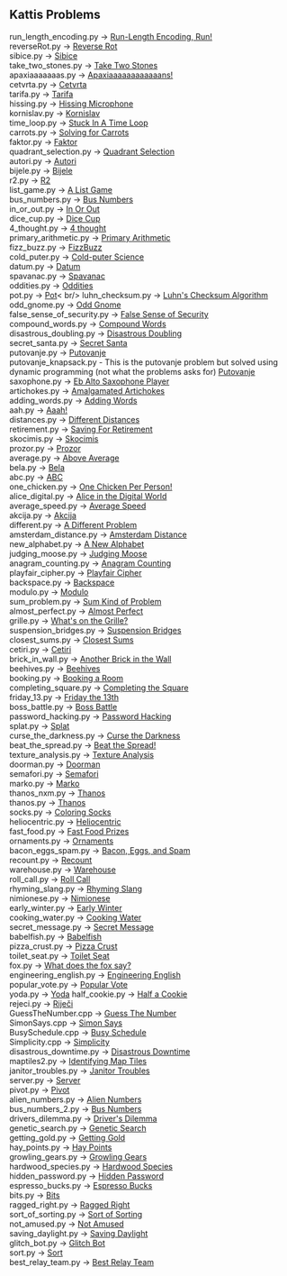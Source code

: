 ## Kattis Problems

run_length_encoding.py -> [Run-Length Encoding, Run!](https://open.kattis.com/problems/runlengthencodingrun)<br />
reverseRot.py -> [Reverse Rot](https://open.kattis.com/problems/reverserot)<br />
sibice.py -> [Sibice](https://open.kattis.com/problems/sibice)<br />
take_two_stones.py -> [Take Two Stones](https://open.kattis.com/problems/twostones)<br />
apaxiaaaaaaas.py -> [Apaxiaaaaaaaaaaaans!](https://open.kattis.com/problems/apaxiaaans)<br />
cetvrta.py -> [Cetvrta](https://open.kattis.com/problems/cetvrta)<br />
tarifa.py -> [Tarifa](https://open.kattis.com/problems/tarifa)<br />
hissing.py -> [Hissing Microphone](https://open.kattis.com/problems/hissingmicrophone)<br />
kornislav.py -> [Kornislav](https://open.kattis.com/problems/kornislav)<br />
time_loop.py -> [Stuck In A Time Loop](https://open.kattis.com/problems/timeloop)<br />
carrots.py -> [Solving for Carrots](https://open.kattis.com/problems/carrots)<br />
faktor.py -> [Faktor](https://open.kattis.com/problems/faktor)<br />
quadrant_selection.py -> [Quadrant Selection](https://open.kattis.com/problems/quadrant)<br />
autori.py -> [Autori](https://open.kattis.com/problems/autori)<br />
bijele.py -> [Bijele](https://open.kattis.com/problems/bijele)<br />
r2.py -> [R2](https://open.kattis.com/problems/r2)<br />
list_game.py -> [A List Game](https://open.kattis.com/problems/listgame)<br />
bus_numbers.py -> [Bus Numbers](https://open.kattis.com/problems/busnumbers2)<br />
in_or_out.py -> [In Or Out](https://open.kattis.com/problems/mandelbrot)<br />
dice_cup.py -> [Dice Cup](https://open.kattis.com/problems/dicecup)<br />
4_thought.py -> [4 thought](https://open.kattis.com/problems/4thought)<br />
primary_arithmetic.py -> [Primary Arithmetic](https://open.kattis.com/problems/primaryarithmetic)<br />
fizz_buzz.py -> [FizzBuzz](https://open.kattis.com/problems/fizzbuzz)<br />
cold_puter.py -> [Cold-puter Science](https://open.kattis.com/problems/cold)<br />
datum.py -> [Datum](https://open.kattis.com/problems/datum)<br />
spavanac.py -> [Spavanac](https://open.kattis.com/problems/spavanac)<br />
oddities.py -> [Oddities](https://open.kattis.com/problems/oddities)<br />
pot.py -> [Pot](https://open.kattis.com/problems/pot)< br/>
luhn_checksum.py -> [Luhn's Checksum Algorithm](https://open.kattis.com/problems/luhnchecksum)<br />
odd_gnome.py -> [Odd Gnome](https://open.kattis.com/problems/oddgnome)<br />
false_sense_of_security.py -> [False Sense of Security](https://open.kattis.com/problems/falsesecurity)<br />
compound_words.py -> [Compound Words](https://open.kattis.com/problems/compoundwords)<br />
disastrous_doubling.py -> [Disastrous Doubling](https://open.kattis.com/problems/disastrousdoubling)<br />
secret_santa.py -> [Secret Santa](https://open.kattis.com/problems/secretsanta)<br />
putovanje.py -> [Putovanje](https://open.kattis.com/problems/putovanje)<br />
putovanje_knapsack.py - This is the putovanje problem but solved using dynamic programming (not what the problems asks for) [Putovanje](https://open.kattis.com/problems/putovanjehttps://open.kattis.com/problems/putovanje)<br />
saxophone.py -> [Eb Alto Saxophone Player](https://open.kattis.com/problems/saxophone)<br />
artichokes.py -> [Amalgamated Artichokes](https://open.kattis.com/problems/artichoke)<br />
adding_words.py -> [Adding Words](https://open.kattis.com/problems/addingwords)<br />
aah.py -> [Aaah!](https://open.kattis.com/problems/aaah)<br />
distances.py -> [Different Distances](https://open.kattis.com/problems/differentdistances)<br />
retirement.py -> [Saving For Retirement](https://open.kattis.com/problems/savingforretirement)<br />
skocimis.py -> [Skocimis](https://open.kattis.com/problems/skocimis)<br />
prozor.py -> [Prozor](https://open.kattis.com/problems/prozor)<br />
average.py -> [Above Average](https://open.kattis.com/problems/aboveaverage)<br />
bela.py -> [Bela](https://open.kattis.com/problems/bela)<br />
abc.py -> [ABC](https://open.kattis.com/problems/abc)<br />
one_chicken.py -> [One Chicken Per Person!](https://open.kattis.com/problems/onechicken)<br />
alice_digital.py -> [Alice in the Digital World](https://open.kattis.com/problems/alicedigital)<br />
average_speed.py -> [Average Speed](https://open.kattis.com/problems/averagespeed)<br />
akcija.py -> [Akcija](https://open.kattis.com/problems/akcija)<br />
different.py -> [A Different Problem](https://open.kattis.com/problems/different)<br />
amsterdam_distance.py -> [Amsterdam Distance](https://open.kattis.com/problems/amsterdamdistancehttps://open.kattis.com/problems/amsterdamdistance)<br />
new_alphabet.py -> [A New Alphabet](https://open.kattis.com/problems/anewalphabet)<br />
judging_moose.py -> [Judging Moose](https://open.kattis.com/problems/judgingmoose)<br />
anagram_counting.py -> [Anagram Counting](https://open.kattis.com/problems/anagramcounting)<br />
playfair_cipher.py -> [Playfair Cipher](https://open.kattis.com/problems/playfair)<br />
backspace.py -> [Backspace](https://open.kattis.com/problems/backspace)<br />
modulo.py -> [Modulo](https://open.kattis.com/problems/modulo)<br />
sum_problem.py -> [Sum Kind of Problem](https://open.kattis.com/problems/sumkindofproblem)<br />
almost_perfect.py -> [Almost Perfect](https://open.kattis.com/problems/almostperfect)<br />
grille.py -> [What's on the Grille?](https://open.kattis.com/problems/grille)<br />
suspension_bridges.py -> [Suspension Bridges](https://open.kattis.com/problems/suspensionbridges)<br />
closest_sums.py -> [Closest Sums](https://open.kattis.com/problems/closestsums)<br />
cetiri.py -> [Cetiri](https://open.kattis.com/problems/cetiri)<br />
brick_in_wall.py -> [Another Brick in the Wall](https://open.kattis.com/problems/anotherbrick)<br />
beehives.py -> [Beehives](https://open.kattis.com/problems/beehives)<br />
booking.py -> [Booking a Room](https://open.kattis.com/problems/bookingaroom)<br />
completing_square.py -> [Completing the Square](https://open.kattis.com/problems/completingthesquare)<br />
friday_13.py -> [Friday the 13th](https://open.kattis.com/problems/friday)<br />
boss_battle.py -> [Boss Battle](https://open.kattis.com/problems/bossbattle)<br />
password_hacking.py -> [Password Hacking](https://open.kattis.com/problems/password)<br />
splat.py -> [Splat](https://open.kattis.com/problems/splat)<br />
curse_the_darkness.py -> [Curse the Darkness](https://open.kattis.com/problems/cursethedarkness)<br />
beat_the_spread.py -> [Beat the Spread!](https://open.kattis.com/problems/beatspread)<br />
texture_analysis.py -> [Texture Analysis](https://open.kattis.com/problems/textureanalysis)<br />
doorman.py -> [Doorman](https://open.kattis.com/problems/doorman)<br />
semafori.py -> [Semafori](https://open.kattis.com/problems/semafori)<br />
marko.py -> [Marko](https://open.kattis.com/problems/marko)<br />
thanos_nxm.py -> [Thanos](https://open.kattis.com/problems/thanos)<br />
thanos.py -> [Thanos](https://open.kattis.com/problems/thanos)<br />
socks.py -> [Coloring Socks](https://open.kattis.com/problems/color)<br />
heliocentric.py -> [Heliocentric](https://open.kattis.com/problems/heliocentric)<br />
fast_food.py -> [Fast Food Prizes](https://open.kattis.com/problems/fastfood)<br />
ornaments.py -> [Ornaments](https://open.kattis.com/problems/ornaments)<br />
bacon_eggs_spam.py -> [Bacon, Eggs, and Spam](https://open.kattis.com/problems/baconeggsandspam)<br />
recount.py -> [Recount](https://open.kattis.com/problems/recount)<br />
warehouse.py -> [Warehouse](https://open.kattis.com/problems/warehouse)<br />
roll_call.py -> [Roll Call](https://open.kattis.com/problems/rollcall)<br />
rhyming_slang.py -> [Rhyming Slang](https://open.kattis.com/problems/rhyming)<br />
nimionese.py -> [Nimionese](https://open.kattis.com/problems/nimionese)<br />
early_winter.py -> [Early Winter](https://open.kattis.com/problems/earlywinter)<br />
cooking_water.py -> [Cooking Water](https://open.kattis.com/problems/cookingwater)<br />
secret_message.py -> [Secret Message](https://open.kattis.com/problems/secretmessage)<br />
babelfish.py -> [Babelfish](https://open.kattis.com/problems/babelfish)<br />
pizza_crust.py -> [Pizza Crust](https://open.kattis.com/problems/pizza2)<br />
toilet_seat.py -> [Toilet Seat](https://open.kattis.com/problems/toilet)<br />
fox.py -> [What does the fox say?](https://open.kattis.com/problems/whatdoesthefoxsay)<br />
engineering_english.py -> [Engineering English](https://open.kattis.com/problems/engineeringenglish)<br />
popular_vote.py -> [Popular Vote](https://open.kattis.com/problems/vote)<br />
yoda.py -> [Yoda](https://open.kattis.com/problems/yoda)
half_cookie.py -> [Half a Cookie](https://open.kattis.com/problems/halfacookie)<br />
rejeci.py -> [Riječi](https://open.kattis.com/problems/rijeci)<br />
GuessTheNumber.cpp -> [Guess The Number](https://open.kattis.com/problems/guess)<br />
SimonSays.cpp -> [Simon Says](https://open.kattis.com/problems/simon)<br />
BusySchedule.cpp -> [Busy Schedule](https://open.kattis.com/problems/busyschedule)<br />
Simplicity.cpp -> [Simplicity](https://open.kattis.com/problems/simplicity)<br />
disastrous_downtime.py -> [Disastrous Downtime](https://open.kattis.com/problems/downtime)<br />
maptiles2.py -> [Identifying Map Tiles](https://open.kattis.com/problems/maptiles2)<br />
janitor_troubles.py -> [Janitor Troubles](https://open.kattis.com/problems/janitortroubles)<br />
server.py -> [Server](https://open.kattis.com/problems/server)<br />
pivot.py -> [Pivot](https://open.kattis.com/problems/pivot)<br />
alien_numbers.py -> [Alien Numbers](https://open.kattis.com/problems/aliennumbers)<br />
bus_numbers_2.py -> [Bus Numbers](https://open.kattis.com/problems/busnumbers)<br />
drivers_dilemma.py -> [Driver's Dilemma](https://open.kattis.com/problems/driversdilemma)<br />
genetic_search.py -> [Genetic Search](https://open.kattis.com/problems/geneticsearch)<br />
getting_gold.py -> [Getting Gold](https://open.kattis.com/problems/gold)<br />
hay_points.py -> [Hay Points](https://open.kattis.com/problems/haypoints)<br />
growling_gears.py -> [Growling Gears](https://open.kattis.com/problems/growlinggears)<br />
hardwood_species.py -> [Hardwood Species](https://open.kattis.com/problems/hardwoodspecies)<br />
hidden_password.py -> [Hidden Password](https://open.kattis.com/problems/hidden)<br />
espresso_bucks.py -> [Espresso Bucks](https://open.kattis.com/problems/espressobucks)<br />
bits.py -> [Bits](https://open.kattis.com/problems/bits)<br />
ragged_right.py -> [Ragged Right](https://open.kattis.com/problems/raggedright)<br />
sort_of_sorting.py -> [Sort of Sorting](https://open.kattis.com/problems/sortofsorting)<br />
not_amused.py -> [Not Amused](https://open.kattis.com/problems/notamused)<br />
saving_daylight.py -> [Saving Daylight](https://open.kattis.com/problems/savingdaylight)<br />
glitch_bot.py -> [Glitch Bot](https://open.kattis.com/problems/glitchbot)<br />
sort.py -> [Sort](https://open.kattis.com/problems/sort)<br />
best_relay_team.py -> [Best Relay Team](https://open.kattis.com/problems/bestrelayteam)
